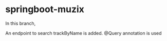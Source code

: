 # springboot-muzix
In this branch,

 An endpoint to search trackByName is added. @Query annotation is used
